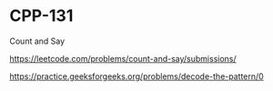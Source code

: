 # CPP-131
Count and Say




https://leetcode.com/problems/count-and-say/submissions/



https://practice.geeksforgeeks.org/problems/decode-the-pattern/0
